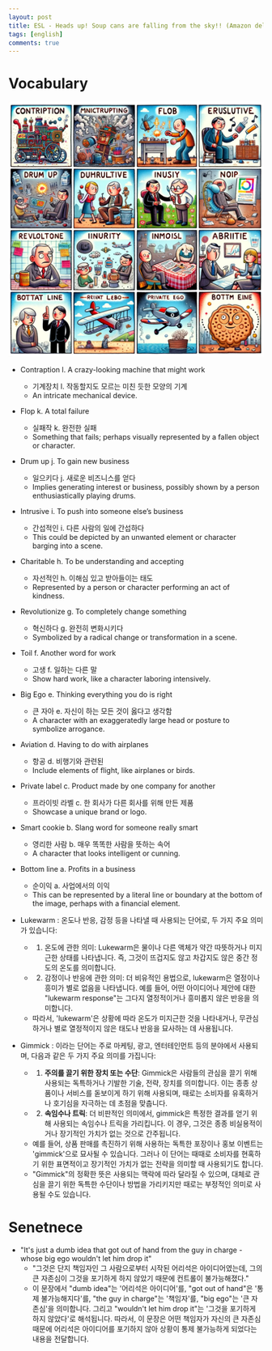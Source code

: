 ```yaml
---
layout: post
title: ESL - Heads up! Soup cans are falling from the sky!! (Amazon delivery takes to the air...)
tags: [english]
comments: true
---
```


# Vocabulary
![Image](/assets/img/2023-12-06/vocabulary.png)

- Contraption l. A crazy-looking machine that might work
    - 기계장치 l. 작동할지도 모르는 미친 듯한 모양의 기계
    - An intricate mechanical device.

- Flop k. A total failure
    - 실패작 k. 완전한 실패
    - Something that fails; perhaps visually represented by a fallen object or character.

- Drum up j. To gain new business
    - 일으키다 j. 새로운 비즈니스를 얻다
    - Implies generating interest or business, possibly shown by a person enthusiastically playing drums.

- Intrusive i. To push into someone else’s business
    - 간섭적인 i. 다른 사람의 일에 간섭하다
    - This could be depicted by an unwanted element or character barging into a scene.

- Charitable h. To be understanding and accepting
    - 자선적인 h. 이해심 있고 받아들이는 태도
    - Represented by a person or character performing an act of kindness.

- Revolutionize g. To completely change something
    - 혁신하다 g. 완전히 변화시키다
    - Symbolized by a radical change or transformation in a scene.

- Toil f. Another word for work
    - 고생 f. 일하는 다른 말
    - Show hard work, like a character laboring intensively.

- Big Ego e. Thinking everything you do is right
    - 큰 자아 e. 자신이 하는 모든 것이 옳다고 생각함
    - A character with an exaggeratedly large head or posture to symbolize arrogance.

- Aviation d. Having to do with airplanes
    - 항공 d. 비행기와 관련된
    - Include elements of flight, like airplanes or birds.

- Private label c. Product made by one company for another
    - 프라이빗 라벨 c. 한 회사가 다른 회사를 위해 만든 제품
    - Showcase a unique brand or logo.

- Smart cookie b. Slang word for someone really smart
    - 영리한 사람 b. 매우 똑똑한 사람을 뜻하는 속어
    - A character that looks intelligent or cunning.

- Bottom line a. Profits in a business
    - 순이익 a. 사업에서의 이익
    - This can be represented by a literal line or boundary at the bottom of the image, perhaps with a financial element.
- Lukewarm : 온도나 반응, 감정 등을 나타낼 때 사용되는 단어로, 두 가지 주요 의미가 있습니다:
    - 1. 온도에 관한 의미: Lukewarm은 물이나 다른 액체가 약간 따뜻하거나 미지근한 상태를 나타냅니다. 즉, 그것이 뜨겁지도 않고 차갑지도 않은 중간 정도의 온도를 의미합니다.
    - 2. 감정이나 반응에 관한 의미: 더 비유적인 용법으로, lukewarm은 열정이나 흥미가 별로 없음을 나타냅니다. 예를 들어, 어떤 아이디어나 제안에 대한 "lukewarm response"는 그다지 열정적이거나 흥미롭지 않은 반응을 의미합니다.
    - 따라서, 'lukewarm'은 상황에 따라 온도가 미지근한 것을 나타내거나, 무관심하거나 별로 열정적이지 않은 태도나 반응을 묘사하는 데 사용됩니다.
- Gimmick : 이라는 단어는 주로 마케팅, 광고, 엔터테인먼트 등의 분야에서 사용되며, 다음과 같은 두 가지 주요 의미를 가집니다:
    - 1. **주의를 끌기 위한 장치 또는 수단**: Gimmick은 사람들의 관심을 끌기 위해 사용되는 독특하거나 기발한 기술, 전략, 장치를 의미합니다. 이는 종종 상품이나 서비스를 돋보이게 하기 위해 사용되며, 때로는 소비자를 유혹하거나 호기심을 자극하는 데 초점을 맞춥니다.
    - 2. **속임수나 트릭**: 더 비판적인 의미에서, gimmick은 특정한 결과를 얻기 위해 사용되는 속임수나 트릭을 가리킵니다. 이 경우, 그것은 종종 비실용적이거나 장기적인 가치가 없는 것으로 간주됩니다.
    - 예를 들어, 상품 판매를 촉진하기 위해 사용하는 독특한 포장이나 홍보 이벤트는 'gimmick'으로 묘사될 수 있습니다. 그러나 이 단어는 때때로 소비자를 현혹하기 위한 표면적이고 장기적인 가치가 없는 전략을 의미할 때 사용되기도 합니다.
    - "Gimmick"의 정확한 뜻은 사용되는 맥락에 따라 달라질 수 있으며, 대체로 관심을 끌기 위한 독특한 수단이나 방법을 가리키지만 때로는 부정적인 의미로 사용될 수도 있습니다.

# Senetnece
- "It's just a dumb idea that got out of hand from the guy in charge - whose big ego wouldn't let him drop it"
    - "그것은 단지 책임자인 그 사람으로부터 시작된 어리석은 아이디어였는데, 그의 큰 자존심이 그것을 포기하게 하지 않았기 때문에 컨트롤이 불가능해졌다."
    - 이 문장에서 "dumb idea"는 '어리석은 아이디어'를, "got out of hand"은 '통제 불가능해지다'를, "the guy in charge"는 '책임자'를, "big ego"는 '큰 자존심'을 의미합니다. 그리고 "wouldn't let him drop it"는 '그것을 포기하게 하지 않았다'로 해석됩니다. 따라서, 이 문장은 어떤 책임자가 자신의 큰 자존심 때문에 어리석은 아이디어를 포기하지 않아 상황이 통제 불가능하게 되었다는 내용을 전달합니다.

